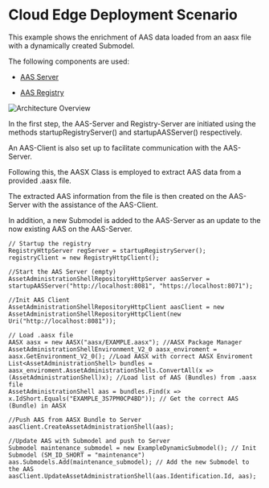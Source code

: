 # Cloud Edge Deployment Scenario
This example shows the enrichment of AAS data loaded from an aasx file with a dynamically created Submodel. 

The following components are used: 

* [AAS Server](https://wiki.eclipse.org/BaSyx_/_Documentation_/_Components_/_AAS_Server)

* [AAS Registry](https://wiki.eclipse.org/BaSyx_/_Documentation_/_Components_/_Registry)

![Architecture Overview](https://wiki.eclipse.org/images/thumb/4/46/CloudEdgeDeploymentScenario.png/600px-CloudEdgeDeploymentScenario.png)



In the first step, the AAS-Server and Registry-Server are initiated using the methods startupRegistryServer() and startupAASServer() respectively.

An AAS-Client is also set up to facilitate communication with the AAS-Server.

Following this, the AASX Class is employed to extract AAS data from a provided .aasx file.

The extracted AAS information from the file is then created on the AAS-Server with the assistance of the AAS-Client.

In addition, a new Submodel is added to the AAS-Server as an update to the now existing AAS on the AAS-Server.


```
// Startup the registry
RegistryHttpServer regServer = startupRegistryServer();
registryClient = new RegistryHttpClient();

//Start the AAS Server (empty)
AssetAdministrationShellRepositoryHttpServer aasServer = startupAASServer("http://localhost:8081", "https://localhost:8071");

//Init AAS Client
AssetAdministrationShellRepositoryHttpClient aasClient = new AssetAdministrationShellRepositoryHttpClient(new Uri("http://localhost:8081"));

// Load .aasx file
AASX aasx = new AASX("aasx/EXAMPLE.aasx"); //AASX Package Manager
AssetAdministrationShellEnvironment_V2_0 aasx_enviroment = aasx.GetEnvironment_V2_0(); //Load AASX with correct AASX Enviroment
List<AssetAdministrationShell> bundles = aasx_enviroment.AssetAdministrationShells.ConvertAll(x => (AssetAdministrationShell)x); //Load list of AAS (Bundles) from .aasx file
AssetAdministrationShell aas = bundles.Find(x => x.IdShort.Equals("EXAMPLE_3S7PM0CP4BD")); // Get the correct AAS (Bundle) in AASX 

//Push AAS from AASX Bundle to Server
aasClient.CreateAssetAdministrationShell(aas);

//Update AAS with Submodel and push to Server
Submodel maintenance_submodel = new ExampleDynamicSubmodel(); // Init Submodel (SM_ID_SHORT = "maintenance")
aas.Submodels.Add(maintenance_submodel); // Add the new Submodel to the AAS
aasClient.UpdateAssetAdministrationShell(aas.Identification.Id, aas);
